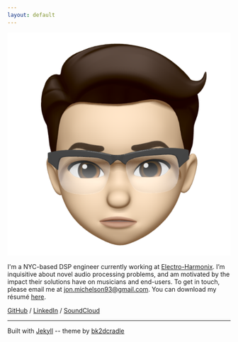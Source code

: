 ```yaml
---
layout: default
---
```


<img class="profile-picture" src="assets/animoji-headshot.jpg">

I'm a NYC-based DSP engineer currently working at [Electro-Harmonix](https://ehx.com). I’m inquisitive about novel audio processing problems, and am motivated by the impact their solutions have on musicians and end-users. To get in touch, please email me at [jon.michelson93@gmail.com](mailto:jon.michelson93@gmail.com). You can download my résumé [here](http://jonathanmichelson.com/assets/resume-20180725.pdf).

[GitHub](https://www.github.com/jmichel3) / [LinkedIn](https://www.linkedin.com/in/jonathanmichelson/) / [SoundClou](https://www.soundcloud.com/jonmichelson)[d](http://ec2-54-84-52-119.compute-1.amazonaws.com/blog/)

---  

Built with [Jekyll](https://jekyllrb.com/) -- theme by [bk2dcradle](https://github.com/bk2dcradle/researcher)  
